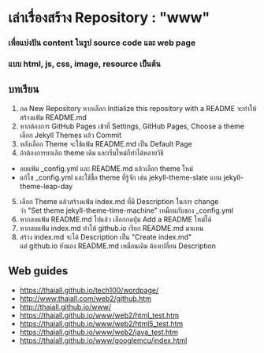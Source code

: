 # เล่าเรื่องสร้าง Repository : "www"
### เพื่อแบ่งปัน content ในรูป source code และ web page
### แบบ html, js, css, image, resource เป็นต้น

## บทเรียน
1. กด New Repository
หากเลือก Initialize this repository with a README จะทำให้สร้างแฟ้ม README.md
2. หากต้องการ GitHub Pages
เข้าที่ Settings, GitHub Pages, Choose a theme เลือก Jekyll Themes แล้ว Commit
3. หลังเลือก Theme จะใช้แฟ้ม README.md เป็น Default Page
4. ถ้าต้องการยกเลิก theme เดิม และเริ่มใหม่ก็ทำได้หลายวิธี
- ลบแฟ้ม _config.yml และ README.md แล้วเลือก theme ใหม่
- แก้ไข _config.yml และใช้ชื่อ theme ที่รู้จัก 
เช่น jekyll-theme-slate แทน jekyll-theme-leap-day
5. เลือก Theme แล้วสร้างแฟ้ม index.md ที่มี Description ในการ change \
ว่า "Set theme jekyll-theme-time-machine" เหมือนกับของ _config.yml
6. หากลบแฟ้ม README.md ไปแล้ว เลือกกดปุ่ม Add a README ใหม่ได้
7. หากลบแฟ้ม index.md ทำให้ github.io เรียก README.md มาแทน
8. สร้าง index.md จะได้ Description เป็น "Create index.md" \
แต่ github.io ยังมอง README.md เหมือนเดิม ต้องเปลี่ยน Description

## Web guides
+ https://thaiall.github.io/tech100/wordpage/
+ http://www.thaiall.com/web2/github.htm
+ http://thaiall.github.io/www/ 
+ https://thaiall.github.io/www/web2/html_test.htm
+ https://thaiall.github.io/www/web2/html5_test.htm
+ https://thaiall.github.io/www/web2/java_test.htm
+ https://thaiall.github.io/www/googlemcu/index.html
